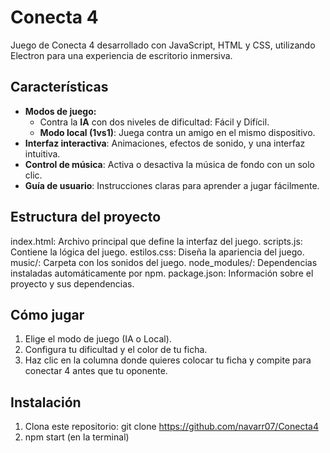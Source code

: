 # Conecta 4

Juego de Conecta 4 desarrollado con JavaScript, HTML y CSS, utilizando Electron para una experiencia de escritorio inmersiva.

## Características
- **Modos de juego:**
  - Contra la **IA** con dos niveles de dificultad: Fácil y Difícil.
  - **Modo local (1vs1)**: Juega contra un amigo en el mismo dispositivo.
- **Interfaz interactiva**: Animaciones, efectos de sonido, y una interfaz intuitiva.
- **Control de música**: Activa o desactiva la música de fondo con un solo clic.
- **Guía de usuario**: Instrucciones claras para aprender a jugar fácilmente.

## Estructura del proyecto
index.html: Archivo principal que define la interfaz del juego.
scripts.js: Contiene la lógica del juego.
estilos.css: Diseña la apariencia del juego.
music/: Carpeta con los sonidos del juego.
node_modules/: Dependencias instaladas automáticamente por npm.
package.json: Información sobre el proyecto y sus dependencias.

## Cómo jugar
1. Elige el modo de juego (IA o Local).
2. Configura tu dificultad y el color de tu ficha.
3. Haz clic en la columna donde quieres colocar tu ficha y compite para conectar 4 antes que tu oponente.

## Instalación
1. Clona este repositorio:
   git clone https://github.com/navarr07/Conecta4
2. npm start (en la terminal)

